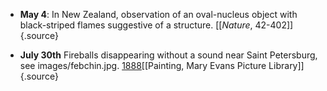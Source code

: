 ﻿- **May 4**: In New Zealand, observation of an oval-nucleus object with black-striped flames suggestive of a structure. [\[*Nature*, 42-402\]]{.source}

- **July 30th** Fireballs disappearing without a sound near Saint Petersburg, see images/febchin.jpg. [1888](1888.html)[\[Painting, Mary Evans Picture Library\]]{.source}

